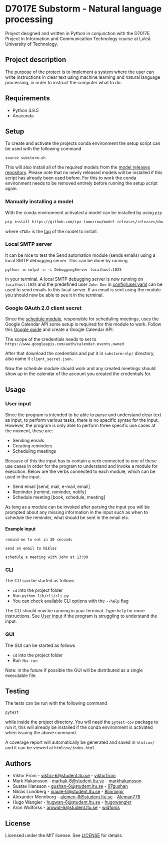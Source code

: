 # D7017E Substorm - Natural language processing

Project designed and written in Python in conjunction with the D7017E Project in Information and Communication Technology course at Luleå University of Technology.

## Project description

The purpose of the project is to implement a system where the user can write instructions in clear text using machine learning and natural language processing, in order to instruct the computer what to do.

## Requirements

- Python 3.8.5
- Anaconda

## Setup

To create and activate the projects conda environment the setup script can be used with the following command

```
source substorm.sh
```

This will also install all of the required models from the [model releases repository](https://github.com/rpa-tomorrow/model-releases).
Please note that no newly released models will be installed if this script has already been used before. For this to work the conda environment needs to be removed entirely before running the setup script again.

### Manually installing a model

With the conda environment activated a model can be installed by using `pip`

```bash
pip install https://github.com/rpa-tomorrow/model-releases/releases/download/<TAG>/<TAG>.tar.gz
```

where `<TAG>` is the [tag](https://github.com/rpa-tomorrow/model-releases/tags) of the model to install.

### Local SMTP server

It can be nice to test the Send automation module (sends emails) using a local SMTP debugging server. This can be done by running

```
python -m smtpd -n -c DebuggingServer localhost:1025
```

in your terminal. A local SMTP debugging server is now running on `localhost:1025` and the predefined user `John Doe` in [config/user.yaml](config/user.yaml) can be used to send emails to this local server. If an email is sent using the module you should now be able to see it in the terminal.

### Google QAuth 2.0 client secret

Since the [schedule module](lib/automate/modules/schedule.py), responsible for scheduling meetings, uses the Google Calendar API some setup is required
for this module to work.
Follow this [Google guide](https://support.google.com/cloud/answer/6158849?hl=en) and create a Google Calendar API.

The scope of the credentials needs to set to `https://www.googleapis.com/auth/calendar.events.owned`

After that download the credentials and put it in `substorm-nlp/` directory, also name it `client_secret.json`.

Now the schedule module should work and any created meetings should show up in the calendar of the account you created the credentials for.

## Usage

### User input

Since the program is intended to be able to parse and understand clear text as input, to perform various tasks, there is no specific
syntax for the input. However, the program is only able to perform three specific use cases at the moment, these are:

- Sending emails
- Creating reminders
- Scheduling meetings

Because of this the input has to contain a verb connected to one of these use cases in order for the program to understand and invoke a module for execution. Below are the verbs connected to each module, which can be used in the input.

- Send email [send, mail, e-mail, email]
- Reminder [remind, reminder, notify]
- Schedule meeting [book, schedule, meeting]

As long as a module can be invoked after parsing the input you will be prompted about any missing information in the input such as when to schedule the reminder, what should be sent in the email etc.

#### Example input

```
remind me to eat in 30 seconds
```

```
send an email to Niklas
```

```
schedule a meeting with John at 13:00
```

### CLI

The CLI can be started as follows

- `cd` into the project folder
- Run `python lib/cli/cli.py`
- You can check available CLI options with the `--help` flag

The CLI should now be running in your terminal. Type `help` for more instructions. See [User input](#user-input) if the program is struggling to understand the input.

### GUI

The GUI can be started as follows
- `cd` into the project folder
- Run `fbs run`

Note: in the future if possible the GUI will be distributed as a single executable file.

## Testing

The tests can be run with the following command

```bash
pytest
```

while inside the project directory. You will need the `pytest-cov` package to run it, this will already be installed if the conda environment is activated when issuing the above command.

A coverage report will automatically be generated and saved in `htmlcov/` and it can be viewed at `htmlcov/index.html`

## Authors

- Viktor From - vikfro-6@student.ltu.se - [viktorfrom](https://github.com/viktorfrom)
- Mark Hakansson - marhak-6@student.ltu.se - [markhakansson](https://github.com/markhakansson)
- Gustav Hansson - gushan-6@student.ltu.se - [97gushan](https://github.com/97gushan)
- Niklas Lundberg - inaule-6@student.ltu.se - [Blinningjr](https://github.com/Blinningjr)
- Alexander Mennborg - alemen-6@student.ltu.se - [Aleman778](https://github.com/Aleman778)
- Hugo Wangler - hugwan-6@student.ltu.se - [hugowangler](https://github.com/hugowangler)
- Aron Widforss - arowid-6@student.ltu.se - [widforss](https://github.com/widforss)

## License

Licensed under the MIT license. See [LICENSE](LICENSE) for details.
